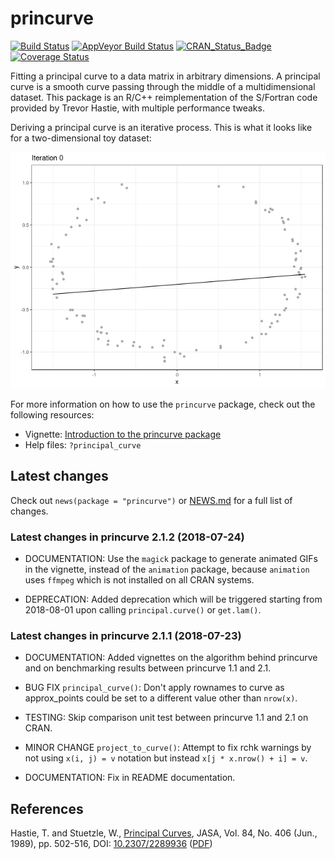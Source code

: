 
<!-- README.md is generated from README.Rmd. Please edit that file -->
princurve
=========

[![Build Status](https://travis-ci.org/dynverse/princurve.svg?branch=master)](https://travis-ci.org/dynverse/princurve) [![AppVeyor Build Status](https://ci.appveyor.com/api/projects/status/github/dynverse/princurve?branch=master&svg=true)](https://ci.appveyor.com/project/dynverse/princurve) [![CRAN\_Status\_Badge](https://www.r-pkg.org/badges/version/princurve)](https://cran.r-project.org/package=princurve) [![Coverage Status](https://codecov.io/gh/dynverse/princurve/branch/master/graph/badge.svg)](https://codecov.io/gh/dynverse/princurve?branch=master)

Fitting a principal curve to a data matrix in arbitrary dimensions. A principal curve is a smooth curve passing through the middle of a multidimensional dataset. This package is an R/C++ reimplementation of the S/Fortran code provided by Trevor Hastie, with multiple performance tweaks.

Deriving a principal curve is an iterative process. This is what it looks like for a two-dimensional toy dataset:

![](man/figures/README_example-1.gif)

For more information on how to use the `princurve` package, check out the following resources:

-   Vignette: [Introduction to the princurve package](https://cran.r-project.org/web/packages/princurve/vignettes/intro.html)
-   Help files: `?principal_curve`

Latest changes
--------------

Check out `news(package = "princurve")` or [NEWS.md](inst/NEWS.md) for a full list of changes.

<!-- This section gets automatically generated from inst/NEWS.md, and also generates inst/NEWS -->
### Latest changes in princurve 2.1.2 (2018-07-24)

-   DOCUMENTATION: Use the `magick` package to generate animated GIFs in the vignette, instead of the `animation` package, because `animation` uses `ffmpeg` which is not installed on all CRAN systems.

-   DEPRECATION: Added deprecation which will be triggered starting from 2018-08-01 upon calling `principal.curve()` or `get.lam()`.

### Latest changes in princurve 2.1.1 (2018-07-23)

-   DOCUMENTATION: Added vignettes on the algorithm behind princurve and on benchmarking results between princurve 1.1 and 2.1.

-   BUG FIX `principal_curve()`: Don't apply rownames to curve as approx\_points could be set to a different value other than `nrow(x)`.

-   TESTING: Skip comparison unit test between princurve 1.1 and 2.1 on CRAN.

-   MINOR CHANGE `project_to_curve()`: Attempt to fix rchk warnings by not using `x(i, j) = v` notation but instead `x[j * x.nrow() + i] = v`.

-   DOCUMENTATION: Fix in README documentation.

References
----------

Hastie, T. and Stuetzle, W., [Principal Curves](https://www.jstor.org/stable/2289936), JASA, Vol. 84, No. 406 (Jun., 1989), pp. 502-516, DOI: [10.2307/2289936](http://doi.org/10.2307/2289936) ([PDF](https://web.stanford.edu/~hastie/Papers/principalcurves.pdf))
